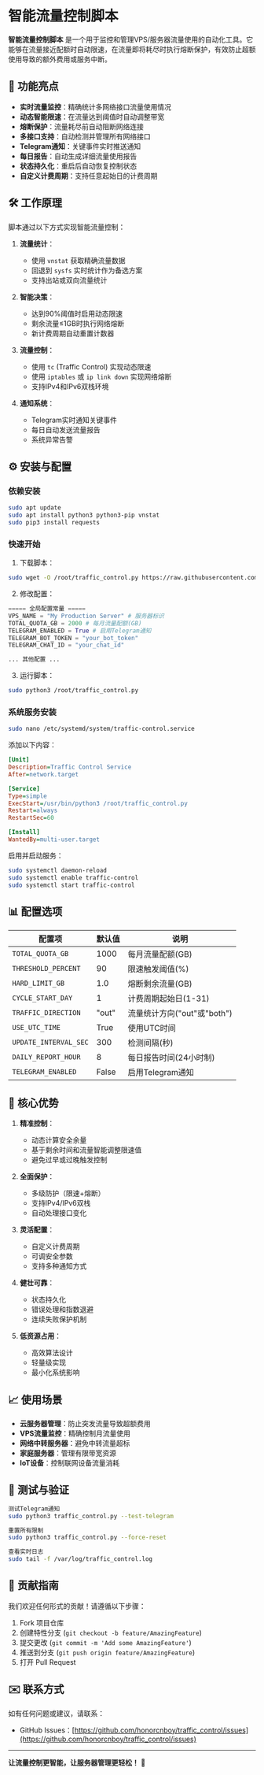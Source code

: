 # 智能流量控制脚本

**智能流量控制脚本** 是一个用于监控和管理VPS/服务器流量使用的自动化工具。它能够在流量接近配额时自动限速，在流量即将耗尽时执行熔断保护，有效防止超额使用导致的额外费用或服务中断。

## 🚀 功能亮点

- **实时流量监控**：精确统计多网络接口流量使用情况
- **动态智能限速**：在流量达到阈值时自动调整带宽
- **熔断保护**：流量耗尽前自动阻断网络连接
- **多接口支持**：自动检测并管理所有网络接口
- **Telegram通知**：关键事件实时推送通知
- **每日报告**：自动生成详细流量使用报告
- **状态持久化**：重启后自动恢复控制状态
- **自定义计费周期**：支持任意起始日的计费周期

## 🛠 工作原理

脚本通过以下方式实现智能流量控制：

1. **流量统计**：
   - 使用 `vnstat` 获取精确流量数据
   - 回退到 `sysfs` 实时统计作为备选方案
   - 支持出站或双向流量统计

2. **智能决策**：
   - 达到90%阈值时启用动态限速
   - 剩余流量≤1GB时执行网络熔断
   - 新计费周期自动重置计数器

3. **流量控制**：
   - 使用 `tc` (Traffic Control) 实现动态限速
   - 使用 `iptables` 或 `ip link down` 实现网络熔断
   - 支持IPv4和IPv6双栈环境

4. **通知系统**：
   - Telegram实时通知关键事件
   - 每日自动发送流量报告
   - 系统异常告警

## ⚙️ 安装与配置

### 依赖安装
```bash
sudo apt update
sudo apt install python3 python3-pip vnstat
sudo pip3 install requests
```

### 快速开始

1. 下载脚本：
```bash
sudo wget -O /root/traffic_control.py https://raw.githubusercontent.com/honorcnboy/traffic_control/main/traffic-control.py
```

2. 修改配置：
```python
===== 全局配置常量 =====
VPS_NAME = "My Production Server" # 服务器标识
TOTAL_QUOTA_GB = 2000 # 每月流量配额(GB)
TELEGRAM_ENABLED = True # 启用Telegram通知
TELEGRAM_BOT_TOKEN = "your_bot_token"
TELEGRAM_CHAT_ID = "your_chat_id"

... 其他配置 ...
```

3. 运行脚本：
```bash
sudo python3 /root/traffic_control.py
```
### 系统服务安装
```bash
sudo nano /etc/systemd/system/traffic-control.service
```
添加以下内容：
```ini
[Unit]
Description=Traffic Control Service
After=network.target

[Service]
Type=simple
ExecStart=/usr/bin/python3 /root/traffic_control.py
Restart=always
RestartSec=60

[Install]
WantedBy=multi-user.target
```
启用并启动服务：
```bash
sudo systemctl daemon-reload
sudo systemctl enable traffic-control
sudo systemctl start traffic-control
```

## 📊 配置选项

| 配置项 | 默认值 | 说明 |
|--------|--------|------|
| `TOTAL_QUOTA_GB` | 1000 | 每月流量配额(GB) |
| `THRESHOLD_PERCENT` | 90 | 限速触发阈值(%) |
| `HARD_LIMIT_GB` | 1.0 | 熔断剩余流量(GB) |
| `CYCLE_START_DAY` | 1 | 计费周期起始日(1-31) |
| `TRAFFIC_DIRECTION` | "out" | 流量统计方向("out"或"both") |
| `USE_UTC_TIME` | True | 使用UTC时间 |
| `UPDATE_INTERVAL_SEC` | 300 | 检测间隔(秒) |
| `DAILY_REPORT_HOUR` | 8 | 每日报告时间(24小时制) |
| `TELEGRAM_ENABLED` | False | 启用Telegram通知 |

## 🌟 核心优势

1. **精准控制**：
   - 动态计算安全余量
   - 基于剩余时间和流量智能调整限速值
   - 避免过早或过晚触发控制

2. **全面保护**：
   - 多级防护（限速+熔断）
   - 支持IPv4/IPv6双栈
   - 自动处理接口变化

3. **灵活配置**：
   - 自定义计费周期
   - 可调安全参数
   - 支持多种通知方式

4. **健壮可靠**：
   - 状态持久化
   - 错误处理和指数退避
   - 连续失败保护机制

5. **低资源占用**：
   - 高效算法设计
   - 轻量级实现
   - 最小化系统影响

## 📈 使用场景

- **云服务器管理**：防止突发流量导致超额费用
- **VPS流量监控**：精确控制月流量使用
- **网络中转服务器**：避免中转流量超标
- **家庭服务器**：管理有限带宽资源
- **IoT设备**：控制联网设备流量消耗

## 🧪 测试与验证
```bash
测试Telegram通知
sudo python3 traffic_control.py --test-telegram

重置所有限制
sudo python3 traffic_control.py --force-reset

查看实时日志
sudo tail -f /var/log/traffic_control.log
```

## 🤝 贡献指南

我们欢迎任何形式的贡献！请遵循以下步骤：

1. Fork 项目仓库
2. 创建特性分支 (`git checkout -b feature/AmazingFeature`)
3. 提交更改 (`git commit -m 'Add some AmazingFeature'`)
4. 推送到分支 (`git push origin feature/AmazingFeature`)
5. 打开 Pull Request


## ✉️ 联系方式

如有任何问题或建议，请联系：
- GitHub Issues：[https://github.com/honorcnboy/traffic_control/issues](https://github.com/honorcnboy/traffic_control/issues)
---

**让流量控制更智能，让服务器管理更轻松！** 🚀
